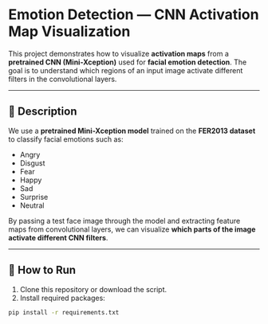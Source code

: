 # Emotion Detection — CNN Activation Map Visualization

This project demonstrates how to visualize **activation maps** from a **pretrained CNN (Mini-Xception)** used for **facial emotion detection**. The goal is to understand which regions of an input image activate different filters in the convolutional layers.

---

## 📌 Description

We use a **pretrained Mini-Xception model** trained on the **FER2013 dataset** to classify facial emotions such as:

- Angry
- Disgust
- Fear
- Happy
- Sad
- Surprise
- Neutral

By passing a test face image through the model and extracting feature maps from convolutional layers, we can visualize **which parts of the image activate different CNN filters**.

---

## 🚀 How to Run

1. Clone this repository or download the script.
2. Install required packages:

```bash
pip install -r requirements.txt
